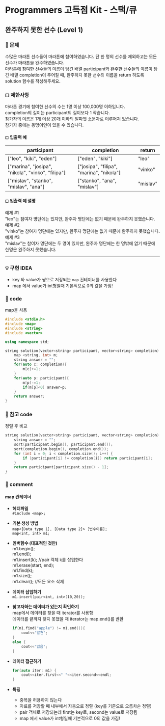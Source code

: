 # Programmers 고득점 Kit - 스택/큐

## 완주하지 못한 선수 (Level 1)

### 🌴 문제

수많은 마라톤 선수들이 마라톤에 참여하였습니다. 단 한 명의 선수를 제외하고는 모든 선수가 마라톤을 완주하였습니다.<br>
마라톤에 참여한 선수들의 이름이 담긴 배열 participant와 완주한 선수들의 이름이 담긴 배열 completion이 주어질 때, 완주하지 못한 선수의 이름을 return 하도록 solution 함수를 작성해주세요.

### ◻ 제한사항

마라톤 경기에 참여한 선수의 수는 1명 이상 100,000명 이하입니다.<br>
completion의 길이는 participant의 길이보다 1 작습니다.<br>
참가자의 이름은 1개 이상 20개 이하의 알파벳 소문자로 이루어져 있습니다.<br>
참가자 중에는 동명이인이 있을 수 있습니다.

#### ◻ 입출력 예

| participant                                       | completion                               | return   |
| ------------------------------------------------- | ---------------------------------------- | -------- |
| ["leo", "kiki", "eden"]                           | ["eden", "kiki"]                         | "leo"    |
| ["marina", "josipa", "nikola", "vinko", "filipa"] | ["josipa", "filipa", "marina", "nikola"] | "vinko"  |
| ["mislav", "stanko", "mislav", "ana"]             | ["stanko", "ana", "mislav"]              | "mislav" |

#### ◻ 입출력 예 설명

예제 #1<br>
"leo"는 참여자 명단에는 있지만, 완주자 명단에는 없기 때문에 완주하지 못했습니다.
<br>
예제 #2<br>
"vinko"는 참여자 명단에는 있지만, 완주자 명단에는 없기 때문에 완주하지 못했습니다.
<br>
예제 #3<br>
"mislav"는 참여자 명단에는 두 명이 있지만, 완주자 명단에는 한 명밖에 없기 때문에 한명은 완주하지 못했습니다.

---

### 💡 구현 IDEA

- key 와 value가 쌍으로 저장되는 `map` 컨테이너를 사용한다<br>
- map 에서 value가 int형일때 기본적으로 0의 값을 가짐!

### 🤠 code

map을 사용

```c++
#include <stdio.h>
#include <map>
#include <string>
#include <vector>

using namespace std;

string solution(vector<string> participant, vector<string> completion) {
    map <string, int> m;
    string answer = "";
    for(auto c: completion){
        m[c]+=1;
    }
    for(auto p: participant){
        m[p]-=1;
        if(m[p]<0) answer=p;
    }
    return answer;
}
```

### 💬 참고 code

정렬 후 비교

```c++
string solution(vector<string> participant, vector<string> completion) {
    string answer = "";
    sort(participant.begin(), participant.end());
    sort(completion.begin(), completion.end());
    for (int i = 0; i < completion.size(); i++) {
        if (participant[i] != completion[i]) return participant[i];
    }
    return participant[participant.size() - 1];
}
```

### 📙 comment

#### map 컨테이너

- **헤더파일** <br>
  `#include <map>;`<br>

- **기본 생성 방법**<br>
  `map<[Data type 1], [Data type 2]> [변수이름];`<br>
  `map<int, int> m1;`

- **멤버함수 (대표적인 것만)**<br>
  m1.begin();<br>
  m1.end();<br>
  m1.insert(k); //pair 객체 k를 삽입한다<br>
  m1.erase(start, end);<br>
  m1.find(k);<br>
  m1.size();<br>
  m1.clear(); //모든 요소 삭제

- **데이터 삽입하기**<br>
  `m1.insert(pair<int, int>(10,20));`<br>

- **찾고자하는 데이터가 있는지 확인하기**<br>
  map에서 데이터를 찾을 때 iterator를 사용함<br>
  데이터를 끝까지 찾지 못했을 때 iterator는 map.end()를 반환

  ```c++
  if(m1.find("apple") != m1.end()){
      cout<<"발견";
  }
  else {
      cout<<"없음";
  }
  ```

- **데이터 접근하기**<br>

  ```c++
  for(auto iter: m1) {
      cout<<iter.first<<" "<<iter.second<<endl;
  }
  ```

- **특징**<br>
  - 중복을 허용하지 않는다<br>
  - 자료를 저장할 때 내부에서 자동으로 정렬 (key를 기준으로 오름차순 정렬)<br>
  - pair 객체로 저장되는데 first는 key로, second는 value로 저장됨<br>
  - map 에서 value가 int형일때 기본적으로 0의 값을 가짐!

